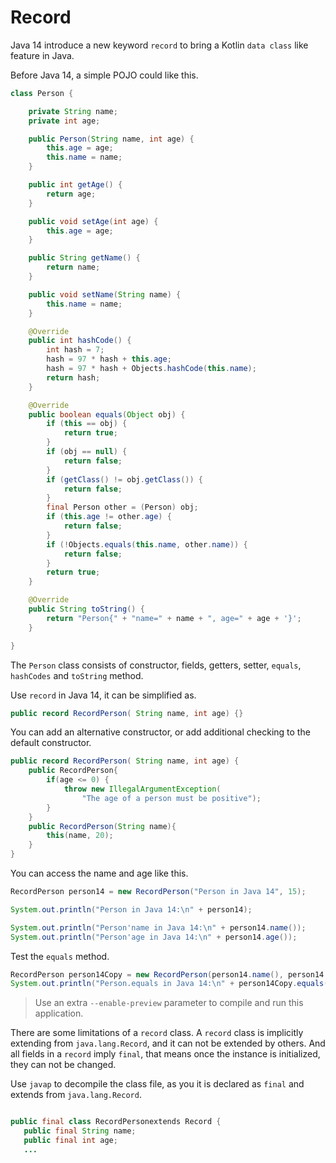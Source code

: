 # Record

Java 14 introduce a new keyword `record`  to bring a Kotlin `data class` like feature in Java.

Before Java 14, a simple POJO  could like this.

```java
class Person {

    private String name;
    private int age;

    public Person(String name, int age) {
        this.age = age;
        this.name = name;
    }

    public int getAge() {
        return age;
    }

    public void setAge(int age) {
        this.age = age;
    }

    public String getName() {
        return name;
    }

    public void setName(String name) {
        this.name = name;
    }

    @Override
    public int hashCode() {
        int hash = 7;
        hash = 97 * hash + this.age;
        hash = 97 * hash + Objects.hashCode(this.name);
        return hash;
    }

    @Override
    public boolean equals(Object obj) {
        if (this == obj) {
            return true;
        }
        if (obj == null) {
            return false;
        }
        if (getClass() != obj.getClass()) {
            return false;
        }
        final Person other = (Person) obj;
        if (this.age != other.age) {
            return false;
        }
        if (!Objects.equals(this.name, other.name)) {
            return false;
        }
        return true;
    }

    @Override
    public String toString() {
        return "Person{" + "name=" + name + ", age=" + age + '}';
    }

}
```



The  `Person` class consists of constructor, fields, getters, setter, `equals`, `hashCodes` and `toString` method.

Use `record` in Java 14, it can be simplified as.

```java
public record RecordPerson( String name, int age) {}
```

You  can add an alternative constructor, or add additional checking to the default constructor.

```java
public record RecordPerson( String name, int age) {
	public RecordPerson{
		if(age <= 0) {
			throw new IllegalArgumentException(
                "The age of a person must be positive");
		}
	}
	public RecordPerson(String name){
		this(name, 20);
	}
}
```

You can access the name and age like this.

```java
RecordPerson person14 = new RecordPerson("Person in Java 14", 15);

System.out.println("Person in Java 14:\n" + person14);

System.out.println("Person'name in Java 14:\n" + person14.name());
System.out.println("Person'age in Java 14:\n" + person14.age());
```

Test the `equals` method.

```java
RecordPerson person14Copy = new RecordPerson(person14.name(), person14.age());
System.out.println("Person.equals in Java 14:\n" + person14Copy.equals(person14));
```


> Use an extra `--enable-preview` parameter to compile and run this application.

There are some limitations of a `record` class.  A `record` class is implicitly extending from `java.lang.Record`, and it can not be extended by others. And all fields in a `record`  imply `final`, that means once the instance is initialized, they can not be changed.

Use `javap` to decompile  the class file, as you it is declared as `final` and extends from `java.lang.Record`.

```java

public final class RecordPersonextends Record {
   public final String name;
   public final int age;
   ...
   
```